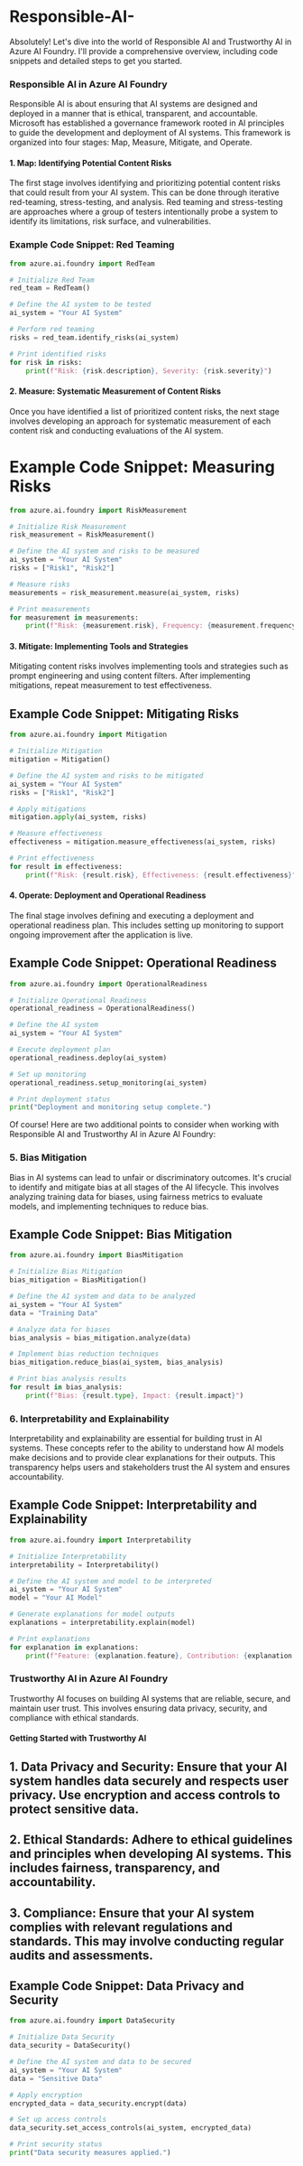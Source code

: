 # Responsible-AI-
Absolutely! Let's dive into the world of Responsible AI and Trustworthy AI in Azure AI Foundry. I'll provide a comprehensive overview, including code snippets and detailed steps to get you started.

### Responsible AI in Azure AI Foundry

Responsible AI is about ensuring that AI systems are designed and deployed in a manner that is ethical, transparent, and accountable. Microsoft has established a governance framework rooted in AI principles to guide the development and deployment of AI systems. This framework is organized into four stages: Map, Measure, Mitigate, and Operate.

#### 1. Map: Identifying Potential Content Risks

The first stage involves identifying and prioritizing potential content risks that could result from your AI system. This can be done through iterative red-teaming, stress-testing, and analysis. Red teaming and stress-testing are approaches where a group of testers intentionally probe a system to identify its limitations, risk surface, and vulnerabilities.

### Example Code Snippet: Red Teaming

```python
from azure.ai.foundry import RedTeam

# Initialize Red Team
red_team = RedTeam()

# Define the AI system to be tested
ai_system = "Your AI System"

# Perform red teaming
risks = red_team.identify_risks(ai_system)

# Print identified risks
for risk in risks:
    print(f"Risk: {risk.description}, Severity: {risk.severity}")
```

#### 2. Measure: Systematic Measurement of Content Risks

Once you have identified a list of prioritized content risks, the next stage involves developing an approach for systematic measurement of each content risk and conducting evaluations of the AI system.

# Example Code Snippet: Measuring Risks

```python
from azure.ai.foundry import RiskMeasurement

# Initialize Risk Measurement
risk_measurement = RiskMeasurement()

# Define the AI system and risks to be measured
ai_system = "Your AI System"
risks = ["Risk1", "Risk2"]

# Measure risks
measurements = risk_measurement.measure(ai_system, risks)

# Print measurements
for measurement in measurements:
    print(f"Risk: {measurement.risk}, Frequency: {measurement.frequency}, Severity: {measurement.severity}")
```

#### 3. Mitigate: Implementing Tools and Strategies

Mitigating content risks involves implementing tools and strategies such as prompt engineering and using content filters. After implementing mitigations, repeat measurement to test effectiveness.

## Example Code Snippet: Mitigating Risks

```python
from azure.ai.foundry import Mitigation

# Initialize Mitigation
mitigation = Mitigation()

# Define the AI system and risks to be mitigated
ai_system = "Your AI System"
risks = ["Risk1", "Risk2"]

# Apply mitigations
mitigation.apply(ai_system, risks)

# Measure effectiveness
effectiveness = mitigation.measure_effectiveness(ai_system, risks)

# Print effectiveness
for result in effectiveness:
    print(f"Risk: {result.risk}, Effectiveness: {result.effectiveness}")
```

#### 4. Operate: Deployment and Operational Readiness

The final stage involves defining and executing a deployment and operational readiness plan. This includes setting up monitoring to support ongoing improvement after the application is live.

## Example Code Snippet: Operational Readiness

```python
from azure.ai.foundry import OperationalReadiness

# Initialize Operational Readiness
operational_readiness = OperationalReadiness()

# Define the AI system
ai_system = "Your AI System"

# Execute deployment plan
operational_readiness.deploy(ai_system)

# Set up monitoring
operational_readiness.setup_monitoring(ai_system)

# Print deployment status
print("Deployment and monitoring setup complete.")
```
Of course! Here are two additional points to consider when working with Responsible AI and Trustworthy AI in Azure AI Foundry:

### 5. Bias Mitigation

Bias in AI systems can lead to unfair or discriminatory outcomes. It's crucial to identify and mitigate bias at all stages of the AI lifecycle. This involves analyzing training data for biases, using fairness metrics to evaluate models, and implementing techniques to reduce bias.

## Example Code Snippet: Bias Mitigation

```python
from azure.ai.foundry import BiasMitigation

# Initialize Bias Mitigation
bias_mitigation = BiasMitigation()

# Define the AI system and data to be analyzed
ai_system = "Your AI System"
data = "Training Data"

# Analyze data for biases
bias_analysis = bias_mitigation.analyze(data)

# Implement bias reduction techniques
bias_mitigation.reduce_bias(ai_system, bias_analysis)

# Print bias analysis results
for result in bias_analysis:
    print(f"Bias: {result.type}, Impact: {result.impact}")
```

### 6. Interpretability and Explainability

Interpretability and explainability are essential for building trust in AI systems. These concepts refer to the ability to understand how AI models make decisions and to provide clear explanations for their outputs. This transparency helps users and stakeholders trust the AI system and ensures accountability.

## Example Code Snippet: Interpretability and Explainability

```python
from azure.ai.foundry import Interpretability

# Initialize Interpretability
interpretability = Interpretability()

# Define the AI system and model to be interpreted
ai_system = "Your AI System"
model = "Your AI Model"

# Generate explanations for model outputs
explanations = interpretability.explain(model)

# Print explanations
for explanation in explanations:
    print(f"Feature: {explanation.feature}, Contribution: {explanation.contribution}")
```
### Trustworthy AI in Azure AI Foundry

Trustworthy AI focuses on building AI systems that are reliable, secure, and maintain user trust. This involves ensuring data privacy, security, and compliance with ethical standards.

#### Getting Started with Trustworthy AI

## 1. Data Privacy and Security: Ensure that your AI system handles data securely and respects user privacy. Use encryption and access controls to protect sensitive data.

## 2. Ethical Standards: Adhere to ethical guidelines and principles when developing AI systems. This includes fairness, transparency, and accountability.

## 3. Compliance: Ensure that your AI system complies with relevant regulations and standards. This may involve conducting regular audits and assessments.

## Example Code Snippet: Data Privacy and Security

```python
from azure.ai.foundry import DataSecurity

# Initialize Data Security
data_security = DataSecurity()

# Define the AI system and data to be secured
ai_system = "Your AI System"
data = "Sensitive Data"

# Apply encryption
encrypted_data = data_security.encrypt(data)

# Set up access controls
data_security.set_access_controls(ai_system, encrypted_data)

# Print security status
print("Data security measures applied.")
```

